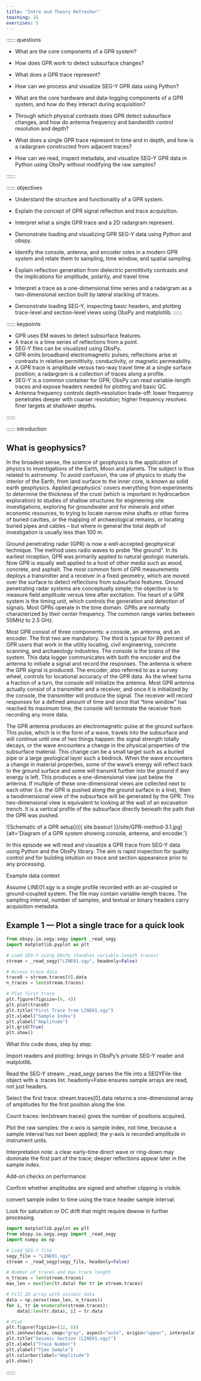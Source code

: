 ```yaml
---
title: "Intro and Theory Refresher"
teaching: 15
exercises: 5
---
```


:::::: questions

- What are the core components of a GPR system?

- How does GPR work to detect subsurface changes?

- What does a GPR trace represent?

- How can we process and visualize SEG-Y GPR data using Python?

- What are the core hardware and data-logging components of a GPR system, and how do they interact during acquisition?

- Through which physical contrasts does GPR detect subsurface changes, and how do antenna frequency and bandwidth control resolution and depth?

- What does a single GPR trace represent in time and in depth, and how is a radargram constructed from adjacent traces?

- How can we read, inspect metadata, and visualize SEG-Y GPR data in Python using ObsPy without modifying the raw samples?

::::::

:::::: objectives

- Understand the structure and functionality of a GPR system.

- Explain the concept of GPR signal reflection and trace acquisition.

- Interpret what a single GPR trace and a 2D radargram represent.

- Demonstrate loading and visualizing GPR SEG-Y data using Python and obspy.

- Identify the console, antenna, and encoder roles in a modern GPR system and relate them to sampling, time window, and spatial sampling.

- Explain reflection generation from dielectric permittivity contrasts and the implications for amplitude, polarity, and travel time.

- Interpret a trace as a one-dimensional time series and a radargram as a two-dimensional section built by lateral stacking of traces.

- Demonstrate loading SEG-Y, inspecting basic headers, and plotting trace-level and section-level views using ObsPy and matplotlib.
::::::

:::::: keypoints

- GPR uses EM waves to detect subsurface features.
- A trace is a time series of reflections from a point.
- SEG-Y files can be visualized using ObsPy.
- GPR emits broadband electromagnetic pulses; reflections arise at contrasts in relative permittivity, conductivity, or magnetic permeability.
- A GPR trace is amplitude versus two-way travel time at a single surface position; a radargram is a collection of traces along a profile.
- SEG-Y is a common container for GPR; ObsPy can read variable-length traces and expose headers needed for plotting and basic QC.
- Antenna frequency controls depth–resolution trade-off: lower frequency penetrates deeper with coarser resolution; higher frequency resolves finer targets at shallower depths.

::::::

:::::: introduction

## What is geophysics?
In the broadest sense, the science of geophysics is the application of physics to investigations of the Earth, 
Moon and planets. The subject is thus related to astronomy.
To avoid confusion, the use of physics to study the interior of the Earth, from land surface to the inner 
core, is known as solid earth geophysics.
Applied geophysics’ covers everything from experiments to determine the thickness of the crust (which is 
important in hydrocarbon exploration) to studies of shallow structures for engineering site investigations, 
exploring for groundwater and for minerals and other economic resources, to trying to locate narrow 
mine shafts or other forms of buried cavities, or the mapping of archaeological remains, or locating buried 
pipes and cables – but where in general the total depth of investigation is usually less than 100 m.

Ground penetrating radar (GPR) is now a well-accepted geophysical technique. The method uses radio 
waves to probe “the ground”. 
In its earliest inception, GPR was primarily applied to natural geologic materials. Now GPR is equally well 
applied to a host of other media such as wood, concrete, and asphalt.
The most common form of GPR measurements deploys a transmitter and a receiver in a fixed geometry, 
which are moved over the surface to detect reflections from subsurface features. Ground penetrating 
radar systems are conceptually simple; the objective is to measure field amplitude versus time after 
excitation. The heart of a GPR system is the timing unit, which controls the generation and detection of 
signals. Most GPRs operate in the time domain. 
GPRs are normally characterized by their center frequency. The common range varies between 50MHz to 
2.5 GHz. 

Most GPR consist of three components: a console, an antenna, and an encoder. The first two are 
mandatory. The third is typical for 99 percent of GPR users that work in the utility locating, civil 
engineering, concrete scanning, and archaeology industries. The console is the brains of the system. This 
data logger communicates with both the encoder and the antenna to initiate a signal and record the 
responses. The antenna is where the GPR signal is produced. The encoder, also referred to as a survey 
wheel, controls for locational accuracy of the GPR data. As the wheel turns a fraction of a turn, the console 
will initialize the antenna. Most GPR antenna actually consist of a transmitter and a receiver, and once it 
is initialized by the console, the transmitter will produce the signal. The receiver will record responses for 
a defined amount of time and once that “time window” has reached its maximum time, the console will 
terminate the receiver from recording any more data. 

The GPR antenna produces an electromagnetic pulse at the ground surface. This pulse, which is in the
form of a wave, travels into the subsurface and will continue until one of two things happen: the signal 
strength totally decays, or the wave encounters a change in the physical properties of the subsurface 
material. This change can be a small target such as a buried pipe or a large geological layer such a bedrock. 
When the wave encounters a change in material properties, some of the wave’s energy will reflect back 
to the ground surface and some will transmit further into the ground if any energy is left. This produces a 
one-dimensional view just below the antenna. If multiple of these one-dimensional views are collected 
next to each other (i.e. the GPR is pushed along the ground surface in a line), then a twodimensional view 
of the subsurface will be generated by the GPR. This two-dimensional view is equivalent to looking at the 
wall of an excavation trench. It is a vertical profile of the subsurface directly beneath the path that the 
GPR was pushed.





![Schematic of a GPR setup]({{ site.baseurl }}/site/GPR-method-3.1.jpg){alt='Diagram of a GPR system showing console, antenna, and encoder.'}




In this episode we will read and visualize a GPR trace from SEG-Y data using Python and the ObsPy library. The aim is rapid inspection for quality control and for building intuition on trace and section appearance prior to any processing.

Example data context

Assume LINE01.sgy is a single profile recorded with an air-coupled or ground-coupled system. The file may contain variable-length traces. The sampling interval, number of samples, and textual or binary headers carry acquisition metadata.

## Example 1 — Plot a single trace for a quick look

```python
from obspy.io.segy.segy import _read_segy
import matplotlib.pyplot as plt

# Load SEG-Y using ObsPy (handles variable-length traces)
stream = _read_segy("LINE01.sgy", headonly=False)

# Access trace data
trace0 = stream.traces[0].data
n_traces = len(stream.traces)

# Plot first trace
plt.figure(figsize=(6, 4))
plt.plot(trace0)
plt.title("First Trace from LINE01.sgy")
plt.xlabel("Sample Index")
plt.ylabel("Amplitude")
plt.grid(True)
plt.show()
```

What this code does, step by step:

Import readers and plotting: brings in ObsPy’s private SEG-Y reader and matplotlib.

Read the SEG-Y stream: _read_segy parses the file into a SEGYFile-like object with a .traces list. headonly=False ensures sample arrays are read, not just headers.

Select the first trace: stream.traces[0].data returns a one-dimensional array of amplitudes for the first position along the line.

Count traces: len(stream.traces) gives the number of positions acquired.

Plot the raw samples: the x-axis is sample index, not time, because a sample interval has not been applied; the y-axis is recorded amplitude in instrument units.

Interpretation note: a clear early-time direct wave or ring-down may dominate the first part of the trace; deeper reflections appear later in the sample index.

Add-on checks on performance:

Confirm whether amplitudes are signed and whether clipping is visible.

convert sample index to time using the trace header sample interval.

Look for saturation or DC drift that might require dewow in further processing.

```python
import matplotlib.pyplot as plt
from obspy.io.segy.segy import _read_segy
import numpy as np

# Load SEG-Y file
segy_file = "LINE01.sgy"
stream = _read_segy(segy_file, headonly=False)

# Number of traces and max trace length
n_traces = len(stream.traces)
max_len = max(len(tr.data) for tr in stream.traces)

# Fill 2D array with seismic data
data = np.zeros((max_len, n_traces))
for i, tr in enumerate(stream.traces):
    data[:len(tr.data), i] = tr.data

# Plot
plt.figure(figsize=(12, 6))
plt.imshow(data, cmap="gray", aspect="auto", origin="upper", interpolation="none")
plt.title("Seismic Section (LINE01.sgy)")
plt.xlabel("Trace Number")
plt.ylabel("Time Sample")
plt.colorbar(label="Amplitude")
plt.show()

```


::::::
